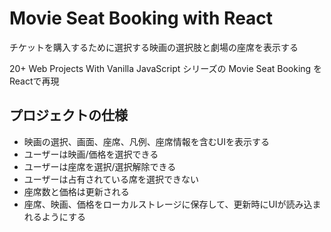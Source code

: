 # Movie Seat Booking with React
チケットを購入するために選択する映画の選択肢と劇場の座席を表示する

20+ Web Projects With Vanilla JavaScript シリーズの Movie Seat Booking をReactで再現

## プロジェクトの仕様
- 映画の選択、画面、座席、凡例、座席情報を含むUIを表示する
- ユーザーは映画/価格を選択できる
- ユーザーは座席を選択/選択解除できる
- ユーザーは占有されている席を選択できない
- 座席数と価格は更新される
- 座席、映画、価格をローカルストレージに保存して、更新時にUIが読み込まれるようにする